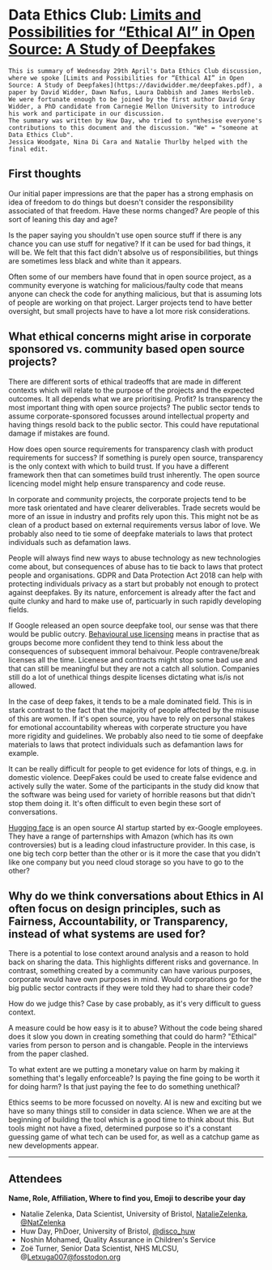 # Data Ethics Club: [Limits and Possibilities for “Ethical AI” in Open Source: A Study of Deepfakes](https://davidwidder.me/deepfakes.pdf)

```{admonition} What's this? 
This is summary of Wednesday 29th April's Data Ethics Club discussion, where we spoke [Limits and Possibilities for “Ethical AI” in Open Source: A Study of Deepfakes](https://davidwidder.me/deepfakes.pdf), a paper by David Widder, Dawn Nafus, Laura Dabbish and James Herbsleb. 
We were fortunate enough to be joined by the first author David Gray Widder, a PhD candidate from Carnegie Mellon University to introduce his work and participate in our discussion.
The summary was written by Huw Day, who tried to synthesise everyone's contributions to this document and the discussion. "We" = "someone at Data Ethics Club". 
Jessica Woodgate, Nina Di Cara and Natalie Thurlby helped with the final edit.
```

## First thoughts

Our initial paper impressions are that the paper has a strong emphasis on idea of freedom to do things but doesn't consider the responsibility associated of that freedom. Have these norms changed? Are people of this sort of leaning this day and age?

Is the paper saying you shouldn't use open source stuff if there is any chance you can use stuff for negative? If it can be used for bad things, it will be. We felt that this fact didn't absolve us of responsibilities, but things are sometimes less black and white than it appears. 

Often some of our members have found that in open source project, as a community everyone is watching for malicious/faulty code that means anyone can check the code for anything malicious, but that is assuming lots of people are working on that project. Larger projects tend to have better oversight, but small projects have to have a lot more risk considerations.

## What ethical concerns might arise in corporate sponsored vs. community based open source projects? 
 
There are different sorts of ethical tradeoffs that are made in different contexts which will relate to the purpose of the projects and the expected outcomes. It all depends what we are prioritising. Profit? Is transparency the most important thing with open source projects? The public sector tends to assume corporate-sponsored focusses around intellectual property and having things resold back to the public sector. This could have reputational damage if mistakes are found.

How does open source requirements for transparency clash with product requirements for success?
If something is purely open source, transparency is the only context with which to build trust. If you have a different framework then that can sometimes build trust inherently. The open source licencing model might help ensure transparency and code reuse.

In corporate and community projects, the corporate projects tend to be more task orientated and have clearer deliverables. Trade secrets would be more of an issue in industry and profits rely upon this. This might not be as clean of a product based on external requirements versus labor of love. We probably also need to tie some of deepfake materials to laws that protect individuals such as defamation laws.

People will always find new ways to abuse technology as new technologies come about, but consequences of abuse has to tie back to laws that protect people and organisations. GDPR and Data Protection Act 2018 can help with protecting individuals privacy as a start but probably not enough to protect against deepfakes. By its nature, enforcement is already after the fact and quite clunky and hard to make use of, particuarly in such rapidly developing fields. 

If Google released an open source deepfake tool, our sense was that there would be public outcry.
[Behavioural use licensing](https://en.wikipedia.org/wiki/Self-licensing) means in practise that as groups become more confident they tend to think less about the consequences of subsequent immoral behaivour. People contravene/break licenses all the time. Licenese and contracts might stop some bad use and that can still be meaningful but they are not a catch all solution. Companies still do a lot of unethical things despite licenses dictating what is/is not allowed.

In the case of deep fakes, it tends to be a male dominated field. This is in stark contrast to the fact that the majority of people affected by the misuse of this are women. If it's open source, you have to rely on personal stakes for emotional accountability whereas with corperate structure you have more rigidity and guidelines. We probably also need to tie some of deepfake materials to laws that protect individuals such as defamantion laws for example.

It can be really difficult for people to get evidence for lots of things, e.g. in domestic violence. DeepFakes could be used to create false evidence and actively sully the water. Some of the participants in the study did know that the software was being used for variety of horrible reasons but that didn't stop them doing it. It's often difficult to even begin these sort of conversations.

[Hugging face](https://huggingface.co/) is an open source AI startup started by ex-Google employees. They have a range of parternships with Amazon (which has its own controversies) but is a leading cloud infastructure provider. In this case, is one big tech corp better than the other or is it more the case that you didn't like one company but you need cloud storage so you have to go to the other?

## Why do we think conversations about Ethics in AI often focus on design principles, such as Fairness, Accountability, or Transparency, instead of what systems are used for? 

There is a potential to lose context around analysis and a reason to hold back on sharing the data. This highlights different risks and governance. In contrast, something created by a community can have various purposes, corporate would have own purposes in mind. Would corporations go for the big public sector contracts if they were told they had to share their code?

How do we judge this? Case by case probably, as it's very difficult to guess context. 

A measure could be how easy is it to abuse? Without the code being shared does it slow you down in creating something that could do harm? "Ethical" varies from person to person and is changable. People in the interviews from the paper clashed.

To what extent are we putting a monetary value on harm by making it something that's legally enforceable? Is paying the fine going to be worth it for doing harm? Is that just paying the fee to do something unethical?

Ethics seems to be more focussed on novelty. AI is new and exciting but we have so many things still to consider in data science. When we are at the beginning of building the tool which is a good time to think about this. But tools might not have a fixed, determined purpose so it's a constant guessing game of what tech can be used for, as well as a catchup game as new developments appear.

---

## Attendees

__Name, Role, Affiliation, Where to find you, Emoji to describe your day__
- Natalie Zelenka, Data Scientist, University of Bristol, [NatalieZelenka](https://github.com/NatalieZelenka/), [@NatZelenka](https://twitter.com/NatZelenka) 
- Huw Day, PhDoer, University of Bristol, [@disco_huw](https://twitter.com/disco_huw)
- Noshin Mohamed, Quality Assurance in Children's Service
- Zoë Turner, Senior Data Scientist, NHS MLCSU, @Letxuga007@fosstodon.org
